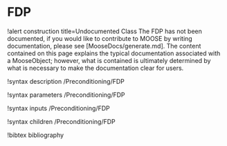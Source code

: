 <!-- MOOSE Documentation Stub: Remove this when content is added. -->

# FDP

!alert construction title=Undocumented Class
The FDP has not been documented, if you would like to contribute to MOOSE by
writing documentation, please see [MooseDocs/generate.md]. The content contained on this page explains
the typical documentation associated with a MooseObject; however, what is contained is ultimately
determined by what is necessary to make the documentation clear for users.

!syntax description /Preconditioning/FDP

!syntax parameters /Preconditioning/FDP

!syntax inputs /Preconditioning/FDP

!syntax children /Preconditioning/FDP

!bibtex bibliography
